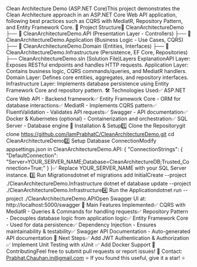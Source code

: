 ﻿Clean Architecture Demo (ASP.NET Core)This project demonstrates the Clean Architecture approach in an ASP.NET Core Web API application, following best practices such as CQRS with MediatR, Repository Pattern, and Entity Framework Core.
🚀 Project Structure📁 CleanArchitectureDemo
 ├── 📁 CleanArchitectureDemo.API (Presentation Layer - Controllers)
 ├── 📁 CleanArchitectureDemo.Application (Business Logic - Use Cases, CQRS)
 ├── 📁 CleanArchitectureDemo.Domain (Entities, Interfaces)
 ├── 📁 CleanArchitectureDemo.Infrastructure (Persistence, EF Core, Repositories)
 ├── CleanArchitectureDemo.sln (Solution File)Layers ExplanationAPI Layer: Exposes RESTful endpoints and handles HTTP requests.
Application Layer: Contains business logic, CQRS commands/queries, and MediatR handlers.
Domain Layer: Defines core entities, aggregates, and repository interfaces.
Infrastructure Layer: Implements database persistence using Entity Framework Core and repository pattern.
🛠 Technologies Used✅ ASP.NET Core Web API - Backend framework✅ Entity Framework Core - ORM for database interactions✅ MediatR - Implements CQRS pattern✅ FluentValidation - Validates API requests✅ Swagger - API documentation✅ Docker & Kubernetes (optional) - Containerization and orchestration✅ SQL Server - Database engine
📌 Installation & Setup1️⃣ Clone the Repositorygit clone https://github.com/IamPrabhatC/CleanArchitectureDemo.git
cd CleanArchitectureDemo2️⃣ Setup Database ConnectionModify appsettings.json in CleanArchitectureDemo.API:
{
  "ConnectionStrings": {
    "DefaultConnection": "Server=YOUR_SERVER_NAME;Database=CleanArchitectureDB;Trusted_Connection=True;"
  }
}✅ Replace YOUR_SERVER_NAME with your SQL Server instance.
3️⃣ Run Migrationsdotnet ef migrations add InitialCreate --project ./CleanArchitectureDemo.Infrastructure
dotnet ef database update --project ./CleanArchitectureDemo.Infrastructure4️⃣ Run the Applicationdotnet run --project ./CleanArchitectureDemo.APIOpen Swagger UI at: http://localhost:5000/swagger
📌 Main Features Implemented✅ CQRS with MediatR - Queries & Commands for handling requests✅ Repository Pattern - Decouples database logic from application logic✅ Entity Framework Core - Used for data persistence✅ Dependency Injection - Ensures maintainability & testability✅ Swagger API Documentation - Auto-generated API documentation
📌 Next Steps✅ Add JWT Authentication & Authorization
✅ Implement Unit Testing with xUnit
✅ Add Docker Support
🤝 ContributingFeel free to submit pull requests or report issues!
📧 Contact: Prabhat.Chauhan.in@gmail.com
⭐ If you found this useful, give it a star! ⭐